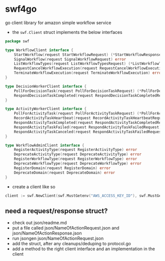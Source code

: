 swf4go
======

go client library for amazon simple workflow service

* the `swf.Client` struct implements the below interfaces

```go
package swf

type WorkflowClient interface {
	StartWorkflow(request StartWorkflowRequest) (*StartWorkflowResponse, error)
	SignalWorkflow(request SignalWorkflowRequest) error
	ListWorkflowTypes(request ListWorkflowTypesRequest) (*ListWorkflowTypesResponse, error)
	RequestCancelWorkflowExecution(request RequestCancelWorkflowExecution) error
	TerminateWorkflowExecution(request TerminateWorkflowExecution) error
}

type DecisionWorkerClient interface {
	PollForDecisionTask(request PollForDecisionTaskRequest) (*PollForDecisionTaskResponse, error)
	RespondDecisionTaskCompleted(request RespondDecisionTaskCompletedRequest) error
}

type ActivityWorkerClient interface {
	PollForActivityTask(request PollForActivityTaskRequest) (*PollForActivityTaskResponse, error)
	RecordActivityTaskHeartbeat(request RecordActivityTaskHeartbeatRequest) (*RecordActivityTaskHeartbeatResponse, error)
	RespondActivityTaskCompleted(request RespondActivityTaskCompletedRequest) error
	RespondActivityTaskFailed(request RespondActivityTaskFailedRequest) error
	RespondActivityTaskCanceled(request RespondActivityTaskFailedRequest) error
}

type WorkflowAdminClient interface {
	RegisterActivityType(request RegisterActivityType) error
	DeprecateActivityType(request DeprecateActivityType) error
	RegisterWorkflowType(request RegisterWorkflowType) error
	DeprecateWorkflowType(request DeprecateWorkflowType) error
	RegisterDomain(request RegisterDomain) error
	DeprecateDomain(request DeprecateDomain) error
}
```

* create a client like so

```go
client := swf.NewClient(swf.MustGetenv("AWS_ACCESS_KEY_ID"), swf.MustGetenv("AWS_SECRET_ACCESS_KEY"), swf.USEast1)
```

need a request/response struct?
-------------------------------

* check out json/readme.md
* put a file called json/NameOfActionRequest.json and json/NameOfActionResponse.json
* run jsongen json/NameOfActionRequest.json
* add the struct, after any cleanups/deduping to protocol.go
* add a method to the right client interface and an implementation in the client